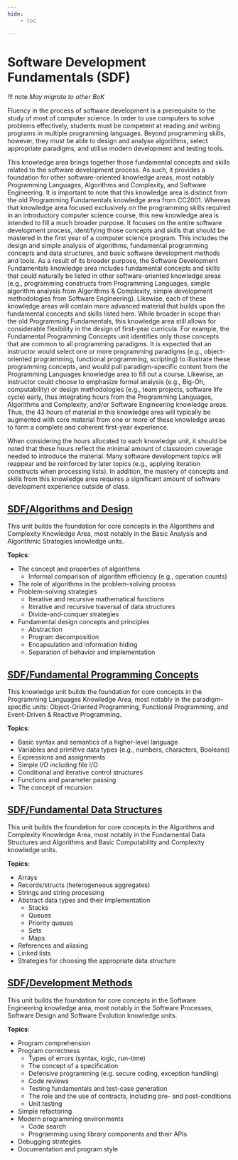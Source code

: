 ```yaml
---
hide:
    - toc

---
```


# Software Development Fundamentals (SDF)

!!! note
    *May migrate to other BoK*

Fluency in the process of software development is a prerequisite to the study of most of computer science. In order to use computers to solve problems effectively, students must be competent at reading and writing programs in multiple programming languages. Beyond programming skills, however, they must be able to design and analyse algorithms, select appropriate paradigms, and utilise modern development and testing tools. 

This knowledge area brings together those fundamental concepts and skills related to the software development process. As such, it provides a foundation for other software-oriented knowledge areas, most notably Programming Languages, Algorithms and Complexity, and Software Engineering. It is important to note that this knowledge area is distinct from the old Programming Fundamentals knowledge area from CC2001. Whereas that knowledge area focused exclusively on the programming skills required in an introductory computer science course, this new knowledge area is intended to fill a much broader purpose. It focuses on the entire software development process, identifying those concepts and skills that should be mastered in the first year of a computer science program. This includes the design and simple analysis of algorithms, fundamental programming concepts and data structures, and basic software development methods and tools. As a result of its broader purpose, the Software Development Fundamentals knowledge area includes fundamental concepts and skills that could naturally be listed in other software-oriented knowledge areas (e.g., programming constructs from Programming Languages, simple algorithm analysis from Algorithms & Complexity, simple development methodologies from Software Engineering). Likewise, each of these knowledge areas will contain more advanced material that builds upon the fundamental concepts and skills listed here. While broader in scope than the old Programming Fundamentals, this knowledge area still allows for considerable flexibility in the design of first-year curricula. For example, the Fundamental Programming Concepts unit identifies only those concepts that are common to all programming paradigms. It is expected that an instructor would select one or more programming paradigms (e.g., object-oriented programming, functional programming, scripting) to illustrate these programming concepts, and would pull paradigm-specific content from the Programming Languages knowledge area to fill out a course. Likewise, an instructor could choose to emphasize formal analysis (e.g., Big-Oh, computability) or design methodologies (e.g., team projects, software life cycle) early, thus integrating hours from the Programming Languages, Algorithms and Complexity, and/or Software Engineering knowledge areas. Thus, the 43 hours of material in this knowledge area will typically be augmented with core material from one or more of these knowledge areas to form a complete and coherent first-year experience.

When considering the hours allocated to each knowledge unit, it should be noted that these hours reflect the minimal amount of classroom coverage needed to introduce the material. Many software development topics will reappear and be reinforced by later topics (e.g., applying iteration constructs when processing lists). In addition, the mastery of concepts and skills from this knowledge area requires a significant amount of software development experience outside of
class.

## [SDF/Algorithms and Design](01_Algorithms-Design.md)

This unit builds the foundation for core concepts in the Algorithms and Complexity Knowledge
Area, most notably in the Basic Analysis and Algorithmic Strategies knowledge units.

**Topics**:

- The concept and properties of algorithms
  - Informal comparison of algorithm efficiency (e.g., operation counts)
- The role of algorithms in the problem-solving process
- Problem-solving strategies
  - Iterative and recursive mathematical functions
  - Iterative and recursive traversal of data structures
  - Divide-and-conquer strategies
- Fundamental design concepts and principles
  - Abstraction
  - Program decomposition
  - Encapsulation and information hiding
  - Separation of behavior and implementation

## [SDF/Fundamental Programming Concepts](02_Fundamental-Programming-Concepts.md)

This knowledge unit builds the foundation for core concepts in the Programming Languages
Knowledge Area, most notably in the paradigm-specific units: Object-Oriented Programming,
Functional Programming, and Event-Driven & Reactive Programming.

**Topics**:

- Basic syntax and semantics of a higher-level language
- Variables and primitive data types (e.g., numbers, characters, Booleans)
- Expressions and assignments
- Simple I/O including file I/O
- Conditional and iterative control structures
- Functions and parameter passing
- The concept of recursion

## [SDF/Fundamental Data Structures](03_Fundamental-Data-Structures.md)

This unit builds the foundation for core concepts in the Algorithms and Complexity Knowledge
Area, most notably in the Fundamental Data Structures and Algorithms and Basic Computability
and Complexity knowledge units.

**Topics:**

- Arrays
- Records/structs (heterogeneous aggregates)
- Strings and string processing
- Abstract data types and their implementation
  - Stacks
  - Queues
  - Priority queues
  - Sets
  - Maps
- References and aliasing
- Linked lists
- Strategies for choosing the appropriate data structure

## [SDF/Development Methods](04_Development-Methods.md)

This unit builds the foundation for core concepts in the Software Engineering knowledge area,
most notably in the Software Processes, Software Design and Software Evolution knowledge
units.

**Topics**:

- Program comprehension
- Program correctness
  - Types of errors (syntax, logic, run-time)
  - The concept of a specification
  - Defensive programming (e.g. secure coding, exception handling)
  - Code reviews
  - Testing fundamentals and test-case generation
  - The role and the use of contracts, including pre- and post-conditions
  - Unit testing
- Simple refactoring
- Modern programming environments
  - Code search
  - Programming using library components and their APIs
- Debugging strategies
- Documentation and program style
